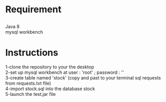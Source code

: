 # Requirement<br></p>
Java 8<br>
mysql workbench<br>
# Instructions<br>
1-clone the repository to your the desktop<br>
2-set up mysql workbench at user : 'root' ; password : ''<br>
3-create table named 'stock' (copy and past to your terminal sql  requests from requests.txt file)<br>
4-import stock.sql into the database stock<br>
5-launch the test.jar file
